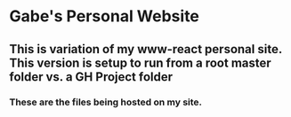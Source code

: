 # Gabe's Personal Website
## This is variation of my www-react personal site. This version is setup to run from a root master folder vs. a GH Project folder
### These are the files being hosted on my site.
